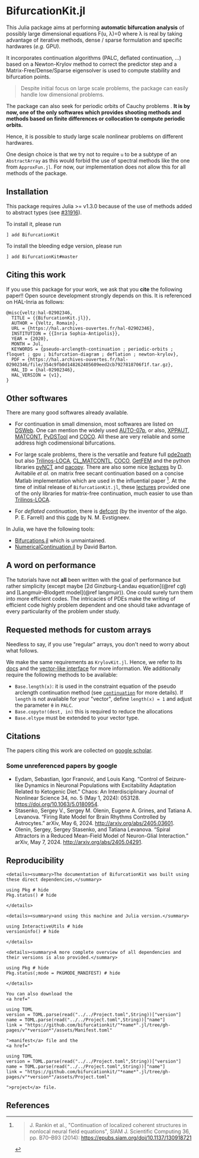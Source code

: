 # BifurcationKit.jl

This Julia package aims at performing **automatic bifurcation analysis** of possibly large dimensional equations F(u, λ)=0 where λ is real by taking advantage of iterative methods, dense / sparse formulation and specific hardwares (*e.g.* GPU).

It incorporates continuation algorithms (PALC, deflated continuation, ...) based on a Newton-Krylov method to correct the predictor step and a Matrix-Free/Dense/Sparse eigensolver is used to compute stability and bifurcation points.

> Despite initial focus on large scale problems, the package can easily handle low dimensional problems.

The package can also seek for periodic orbits of Cauchy problems . **It is by now, one of the only softwares which provides shooting methods and methods based on finite differences or collocation to compute periodic orbits.**

Hence, it is possible to study large scale nonlinear problems on different hardwares. 

One design choice is that we try not to require `u` to be a subtype of an `AbstractArray` as this would forbid the use of spectral methods like the one from `ApproxFun.jl`. For now, our implementation does not allow this for all methods of the package.

## Installation

This package requires Julia >= v1.3.0 because of the use of methods added to abstract types (see [#31916](https://github.com/JuliaLang/julia/pull/31916)).

To install it, please run

`] add BifurcationKit`

To install the bleeding edge version, please run

`] add BifurcationKit#master`

## Citing this work
If you use this package for your work, we ask that you **cite** the following paper!! Open source development strongly depends on this. It is referenced on HAL-Inria as follows:

```
@misc{veltz:hal-02902346,
  TITLE = {{BifurcationKit.jl}},
  AUTHOR = {Veltz, Romain},
  URL = {https://hal.archives-ouvertes.fr/hal-02902346},
  INSTITUTION = {{Inria Sophia-Antipolis}},
  YEAR = {2020},
  MONTH = Jul,
  KEYWORDS = {pseudo-arclength-continuation ; periodic-orbits ; floquet ; gpu ; bifurcation-diagram ; deflation ; newton-krylov},
  PDF = {https://hal.archives-ouvertes.fr/hal-02902346/file/354c9fb0d148262405609eed2cb7927818706f1f.tar.gz},
  HAL_ID = {hal-02902346},
  HAL_VERSION = {v1},
}
```

## Other softwares

There are many good softwares already available.

- For continuation in small dimension, most softwares are listed on [DSWeb](https://dsweb.siam.org/Software). One can mention the widely used [AUTO-07p](https://github.com/auto-07p/auto-07p), or also, [XPPAUT](http://www.math.pitt.edu/~bard/xpp/xpp.html), [MATCONT](https://sourceforge.net/projects/matcont/), [PyDSTool](https://github.com/robclewley/pydstool) and [COCO](https://sourceforge.net/projects/cocotools/). All these are very reliable and some address high codimensional bifurcations.

- For large scale problems, there is the versatile and feature full [pde2path](http://www.staff.uni-oldenburg.de/hannes.uecker/pde2path/) but also [Trilinos-LOCA](https://trilinos.github.io/nox_and_loca.html), [CL_MATCONTL](https://github.com/careljonkhout/cl_matcontL), [COCO](https://sourceforge.net/projects/cocotools/), [GetFEM](https://getfem.org/userdoc/model_continuation.html) and the python libraries [pyNCT](https://pypi.org/project/PyNCT/) and [pacopy](https://github.com/nschloe/pacopy). There are also some nice [lectures](https://zenodo.org/record/3821169#.Y-zsAy8w08Q) by D. Avitabile *et al.* on matrix free secant continuation based on a concise Matlab implementation which are used in the influential paper [^Rankin]. At the time of initial release of `BifurcationKit.jl`, these [lectures](https://zenodo.org/record/3821169#.Y-zsAy8w08Q) provided one of the only libraries for matrix-free continuation, much easier to use than [Trilinos-LOCA](https://trilinos.github.io/nox_and_loca.html).
- For *deflated continuation*, there is [defcont](https://bitbucket.org/pefarrell/defcon/src/master/) (by the inventor of the algo. P. E. Farrell) and this [code](https://github.com/evstigneevnm/deflated_continuation) by N. M. Evstigneev.

In Julia, we have the following tools:

- [Bifurcations.jl](https://github.com/tkf/Bifurcations.jl) which is unmaintained.
- [NumericalContinuation.jl](https://github.com/dawbarton/NumericalContinuation.jl) by David Barton.

## A word on performance

The tutorials have not **all** been written with the goal of performance but rather simplicity (except maybe [2d Ginzburg-Landau equation](@ref cgl) and [Langmuir–Blodgett model](@ref langmuir)). One could surely turn them into more efficient codes. The intricacies of PDEs make the writing of efficient code highly problem dependent and one should take advantage of every particularity of the problem under study.

## Requested methods for custom arrays
Needless to say, if you use "regular" arrays, you don't need to worry about what follows.

We make the same requirements as `KrylovKit.jl`. Hence, we refer to its [docs](https://jutho.github.io/KrylovKit.jl/stable/#Package-features-and-alternatives-1) and the [vector-like interface](https://github.com/Jutho/VectorInterface.jl?tab=readme-ov-file) for more information. We additionally require the following methods to be available:

- `Base.length(x)`: it is used in the constraint equation of the pseudo arclength continuation method (see [`continuation`](@ref) for more details). If `length` is not available for your "vector", define `length(x) = 1` and adjust the parameter `θ` in `PALC`.
- `Base.copyto!(dest, in)` this is required to reduce the allocations
- `Base.eltype` must be extended to your vector type.

## Citations
The papers citing this work are collected on [google scholar](https://scholar.google.fr/scholar?hl=fr&as_sdt=2005&cites=159498619004863176%2C8662907770106865595&scipsc=&as_ylo=&as_yhi=).

### Some unreferenced papers by google
- Eydam, Sebastian, Igor Franović, and Louis Kang. “Control of Seizure-like Dynamics in Neuronal Populations with Excitability Adaptation Related to Ketogenic Diet.” Chaos: An Interdisciplinary Journal of Nonlinear Science 34, no. 5 (May 1, 2024): 053128. https://doi.org/10.1063/5.0180954.
- Stasenko, Sergey V., Sergey M. Olenin, Eugene A. Grines, and Tatiana A. Levanova. “Firing Rate Model for Brain Rhythms Controlled by Astrocytes.” arXiv, May 6, 2024. http://arxiv.org/abs/2405.03601.
- Olenin, Sergey, Sergey Stasenko, and Tatiana Levanova. “Spiral Attractors in a Reduced Mean-Field Model of Neuron-Glial Interaction.” arXiv, May 7, 2024. http://arxiv.org/abs/2405.04291.




## Reproducibility
```@raw html
<details><summary>The documentation of BifurcationKit was built using these direct dependencies,</summary>
```
```@example
using Pkg # hide
Pkg.status() # hide
```
```@raw html
</details>
```
```@raw html
<details><summary>and using this machine and Julia version.</summary>
```
```@example
using InteractiveUtils # hide
versioninfo() # hide
```
```@raw html
</details>
```
```@raw html
<details><summary>A more complete overview of all dependencies and their versions is also provided.</summary>
```
```@example
using Pkg # hide
Pkg.status(;mode = PKGMODE_MANIFEST) # hide
```
```@raw html
</details>
```
```@raw html
You can also download the
<a href="
```
```@eval
using TOML
version = TOML.parse(read("../../Project.toml",String))["version"]
name = TOML.parse(read("../../Project.toml",String))["name"]
link = "https://github.com/bifurcationkit/"*name*".jl/tree/gh-pages/v"*version*"/assets/Manifest.toml"
```
```@raw html
">manifest</a> file and the
<a href="
```
```@eval
using TOML
version = TOML.parse(read("../../Project.toml",String))["version"]
name = TOML.parse(read("../../Project.toml",String))["name"]
link = "https://github.com/bifurcationkit/"*name*".jl/tree/gh-pages/v"*version*"/assets/Project.toml"
```
```@raw html
">project</a> file.
```

## References

[^Rankin]:> J. Rankin et al., "Continuation of localized coherent structures in nonlocal neural field equations", SIAM J. Scientific Computing 36, pp. B70–B93 (2014): https://epubs.siam.org/doi/10.1137/130918721
